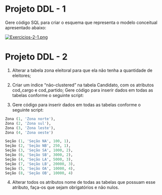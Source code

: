 # Projeto DDL - 1

Gere código SQL para criar o esquema que representa o modelo conceitual apresentado abaixo:

[![Exercicios-2-1.png](https://i.postimg.cc/WzXM8bPk/Exercicios-2-1.png)](https://postimg.cc/N229ftFs)

# Projeto DDL - 2

1. Alterar a tabela zona eleitoral para que ela não tenha a quantidade de eleitores;

2. Criar um índice “não-clustered” na tabela Candidato, com os atributos cod_cargo e cod_partido;
Gere código para inserir dados em todas as tabelas conforme o seguinte script:

3. Gere código para inserir dados em todas as tabelas conforme o seguinte script:

```sql
Zona (1, 'Zona norte'), 
Zona (2, 'Zona sul'), 
Zona (3, 'Zona leste'),
Zona (4, 'Zona oeste')

Seção (1, 'Seção NA', 100, 1), 
Seção (2, 'Seção NB', 250, 1), 
Seção (3, 'Seção SA', 1000, 2),
Seção (6, 'Seção SB', 3000, 2), 
Seção (4, 'Seção LA', 5000, 3), 
Seção (7, 'Seção LB', 20000, 3), 
Seção (5, 'Seção OA', 10000, 4), 
Seção (8, 'Seção OB', 10000, 4)
```

4. Alterar todos os atributos nome de todas as tabelas que possuam esse atributo, faça-os que sejam obrigatórios e não nulos.
